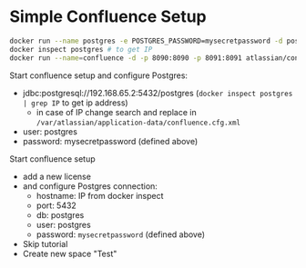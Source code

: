 # Simple Confluence Setup

```bash
docker run --name postgres -e POSTGRES_PASSWORD=mysecretpassword -d postgres
docker inspect postgres # to get IP
docker run --name=confluence -d -p 8090:8090 -p 8091:8091 atlassian/confluence-server:latest
```

Start confluence setup and configure Postgres:
- jdbc:postgresql://192.168.65.2:5432/postgres (`docker inspect postgres | grep IP` to get ip address)
  - in case of IP change search and replace in `/var/atlassian/application-data/confluence.cfg.xml`
- user: postgres
- password: mysecretpassword (defined above)

Start confluence setup
- add a new license
- and configure Postgres connection:
  - hostname: IP from docker inspect
  - port: 5432
  - db: postgres
  - user: postgres
  - password: `mysecretpassword` (defined above)
- Skip tutorial
- Create new space "Test"
